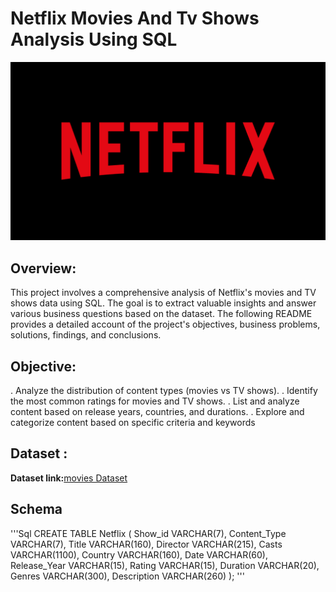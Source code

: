 # Netflix Movies And Tv Shows Analysis Using SQL

![Netflix_Logo](https://github.com/Khizar1108/Netflix_SQL_Project1/blob/main/Netflix-logo-red-black-png.png)

## Overview:
This project involves a comprehensive analysis of Netflix's movies and TV shows data using SQL. The goal is to extract valuable insights and answer various business questions based on the dataset. The following README provides a detailed account of the project's objectives, business problems, solutions, findings, and conclusions.

## Objective:
. Analyze the distribution of content types (movies vs TV shows).
. Identify the most common ratings for movies and TV shows.
. List and analyze content based on release years, countries, and durations.
. Explore and categorize content based on specific criteria and keywords

## Dataset :
**Dataset link:**[movies Dataset](https://www.kaggle.com/datasets/shivamb/netflix-shows?resource=download)

## Schema 

'''Sql
CREATE TABLE Netflix 
(
  Show_id VARCHAR(7),
  Content_Type VARCHAR(7),
  Title VARCHAR(160),
  Director VARCHAR(215),
  Casts VARCHAR(1100),
  Country VARCHAR(160),
  Date 	VARCHAR(60),
  Release_Year VARCHAR(15),
  Rating VARCHAR(15),
  Duration VARCHAR(20),
  Genres VARCHAR(300),
  Description VARCHAR(260)
);
'''

